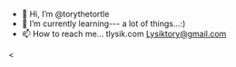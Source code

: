 - 👋 Hi, I’m @torythetortle
- 🌱 I’m currently learning--- a lot of things...:) 
- 📫 How to reach me...
        tlysik.com
   Lysiktory@gmail.com

<
